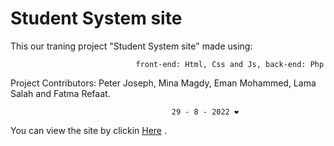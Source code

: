 
# Student System site

This our traning project "Student System site" made using: 

                                front-end: Html, Css and Js, back-end: Php
Project Contributors: Peter Joseph, Mina Magdy, Eman Mohammed, Lama Salah and Fatma Refaat.

                                        29 - 8 - 2022 ❤️
You can view the site by clickin [Here](http://studentsystem.freecluster.eu/index.php) .
